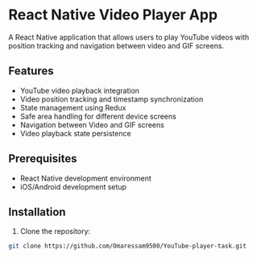 # React Native Video Player App

A React Native application that allows users to play YouTube videos with position tracking and navigation between video and GIF screens.

## Features

- YouTube video playback integration
- Video position tracking and timestamp synchronization
- State management using Redux
- Safe area handling for different device screens
- Navigation between Video and GIF screens
- Video playback state persistence

## Prerequisites

- React Native development environment
- iOS/Android development setup

## Installation

1. Clone the repository:

```bash
git clone https://github.com/Omaressam9500/YouTube-player-task.git
```

